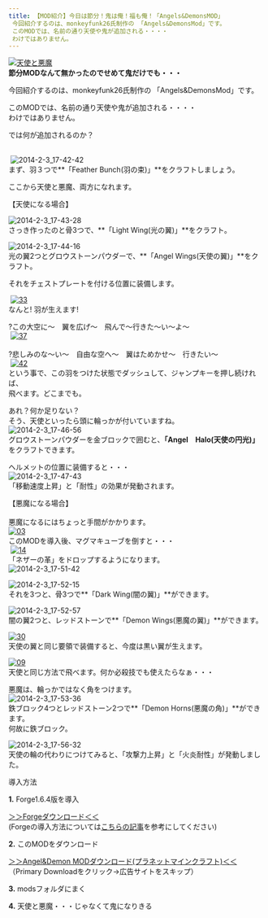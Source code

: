 ```yaml
---
title: 【MOD紹介】今日は節分！鬼は俺！福も俺！「Angels&DemonsMOD」
 今回紹介するのは、monkeyfunk26氏制作の 「Angels&DemonsMod」です。
 このMODでは、名前の通り天使や鬼が追加される・・・・
 わけではありません。
---
```


[![天使と悪魔](https://cdn-ak.f.st-hatena.com/images/fotolife/s/sasigume/20210208/20210208180447.jpg)](#f/b/fbd1b062.jpg "天使と悪魔")  
**節分MODなんて無かったのでせめて鬼だけでも・・・**

今回紹介するのは、monkeyfunk26氏制作の 「Angels&DemonsMod」です。

このMODでは、名前の通り天使や鬼が追加される・・・・  
わけではありません。

では何が追加されるのか？

   
 ![2014-2-3_17-42-42](https://cdn-ak.f.st-hatena.com/images/fotolife/s/sasigume/20210208/20210208150153.jpg)  
まず、羽３つで**「Feather Bunch(羽の束)」**をクラフトしましょう。 

ここから天使と悪魔、両方になれます。

【天使になる場合】  
  
![2014-2-3_17-43-28](https://cdn-ak.f.st-hatena.com/images/fotolife/s/sasigume/20210208/20210208175128.jpg)  
さっき作ったのと骨3つで、**「Light Wing(光の翼)」**をクラフト。

![2014-2-3_17-44-16](https://cdn-ak.f.st-hatena.com/images/fotolife/s/sasigume/20210208/20210208132159.jpg)  
光の翼2つとグロウストーンパウダーで、**「Angel Wings(天使の翼)」**をクラフト。

それをチェストプレートを付ける位置に装備します。

 [![33](https://cdn-ak.f.st-hatena.com/images/fotolife/s/sasigume/20210208/20210208155912.png)  
](#c/0/c03cca7c.png "33")なんと! 羽が生えます!

?この大空に～　翼を広げ～　飛んで～行きた～い～よ～   
 [![37](https://www.napoan.com/wp-content/uploads/imgs/d/4/d40bbcfb.png)  
](#d/4/d40bbcfb.png "37")  
?悲しみのな～い～　自由な空へ～　翼はためかせ～　行きたい～  
 [![42](https://cdn-ak.f.st-hatena.com/images/fotolife/s/sasigume/20210208/20210208152448.png)  
](#9/e/9efbe0a4.png "42")という事で、この羽をつけた状態でダッシュして、ジャンプキーを押し続ければ、  
飛べます。どこまでも。

あれ？何か足りない？  
そう、天使といったら頭に輪っかが付いていますね。  
![2014-2-3_17-46-56](https://cdn-ak.f.st-hatena.com/images/fotolife/s/sasigume/20210208/20210208142628.jpg)  
グロウストーンパウダーを金ブロックで囲むと、**「Angel　Halo(天使の円光)」**  
をクラフトできます。

ヘルメットの位置に装備すると・・・  
![2014-2-3_17-47-43](https://cdn-ak.f.st-hatena.com/images/fotolife/s/sasigume/20210208/20210208164842.jpg)  
「移動速度上昇」と「耐性」の効果が発動されます。

【悪魔になる場合】  
   
悪魔になるにはちょっと手間がかかります。  
[![03](https://cdn-ak.f.st-hatena.com/images/fotolife/s/sasigume/20210208/20210208125619.png)](#0/d/0d616df0.png "03")  
このMODを導入後、マグマキューブを倒すと・・・  
 [![14](https://cdn-ak.f.st-hatena.com/images/fotolife/s/sasigume/20210208/20210208160115.png)  
](#c/2/c21b3c3b.png "14")「ネザーの革」をドロップするようになります。  
![2014-2-3_17-51-42](https://cdn-ak.f.st-hatena.com/images/fotolife/s/sasigume/20210208/20210208145930.jpg)

![2014-2-3_17-52-15](https://cdn-ak.f.st-hatena.com/images/fotolife/s/sasigume/20210208/20210208153357.jpg)  
それを3つと、骨3つで**「Dark Wing(闇の翼)」**ができます。

![2014-2-3_17-52-57](https://cdn-ak.f.st-hatena.com/images/fotolife/s/sasigume/20210208/20210208143532.jpg)  
闇の翼2つと、レッドストーンで**「Demon Wings(悪魔の翼)」**ができます。

[![30](https://cdn-ak.f.st-hatena.com/images/fotolife/s/sasigume/20210208/20210208174818.png)](#e/c/ecf1672d.png "30")  
天使の翼と同じ要領で装備すると、今度は黒い翼が生えます。

[![09](https://cdn-ak.f.st-hatena.com/images/fotolife/s/sasigume/20210208/20210208153342.png)](#a/6/a63f56ca.png "09")  
天使と同じ方法で飛べます。何か必殺技でも使えたらなぁ・・・

悪魔は、輪っかではなく角をつけます。  
![2014-2-3_17-53-36](https://cdn-ak.f.st-hatena.com/images/fotolife/s/sasigume/20210208/20210208155349.jpg)  
鉄ブロック4つとレッドストーン2つで**「Demon Horns(悪魔の角)」**ができます。  
何故に鉄ブロック。

![2014-2-3_17-56-32](https://cdn-ak.f.st-hatena.com/images/fotolife/s/sasigume/20210208/20210208140127.jpg)  
天使の輪の代わりにつけてみると、「攻撃力上昇」と「火炎耐性」が発動しました。

導入方法

**1\.** Forge1.6.4版を導入

[＞＞Forgeダウンロード＜＜](http://files.minecraftforge.net)   
(Forgeの導入方法については[こちらの記事](/new-way-to-install-mod/ "Forgeの導入方法解説記事です。")を参考にしてください) 

**2.** このMODをダウンロード

[＞＞Angel&Demon MODダウンロード(プラネットマインクラフト)＜＜](http://www.planetminecraft.com/mod/forge-angels-amp-demons/)    
（Primary Downloadをクリック→広告サイトをスキップ） 

**3.** modsフォルダにまく

**4.** 天使と悪魔・・・じゃなくて鬼になりきる
